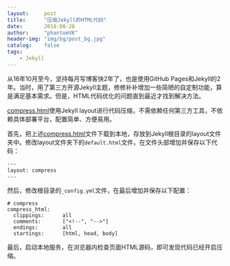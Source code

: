 ```yaml
---
layout:     post
title:      "压缩Jekyll的HTML代码"
date:       2018-08-28
author:     "phantomVK"
header-img: "img/bg/post_bg.jpg"
catalog:    false
tags:
    - Jekyll
---
```


从16年10月至今，坚持每月写博客快2年了，也是使用GitHub Pages和Jekyll的2年。当时，用了第三方开源Jekyll主题，修修补补增加一些简陋的自定制功能，算是满足基本需求。但是，HTML代码优化的问题直到最近才找到解决方法。

[compress.html](https://github.com/penibelst/jekyll-compress-html/blob/master/site/_layouts/compress.html)使用Jekyll layout进行代码压缩，不需依赖任何第三方工具，不依赖具体部署平台，配置简单、方便易用。

首先，把上述[compress.html](https://github.com/penibelst/jekyll-compress-html/blob/master/site/_layouts/compress.html)文件下载到本地，存放到Jekyll根目录的layout文件夹中。修改layout文件夹下的`default.html`文件，在文件头部增加并保存以下代码：

```html
---
layout: compress
---
```

然后，修改根目录的`_config.yml`文件，在最后增加并保存以下配置：

```
# compress
compress_html:
  clippings:      all
  comments:       ["<!--", "-->"]
  endings:        all
  startings:      [html, head, body]
```

最后，启动本地服务，在浏览器内检查页面HTML源码，即可发现代码已经开启压缩。